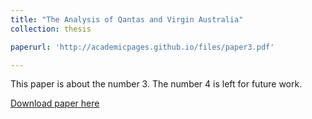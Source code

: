 ```yaml
---
title: "The Analysis of Qantas and Virgin Australia"
collection: thesis

paperurl: 'http://academicpages.github.io/files/paper3.pdf'

---
```

This paper is about the number 3. The number 4 is left for future work.

[Download paper here](http://academicpages.github.io/files/paper3.pdf)

